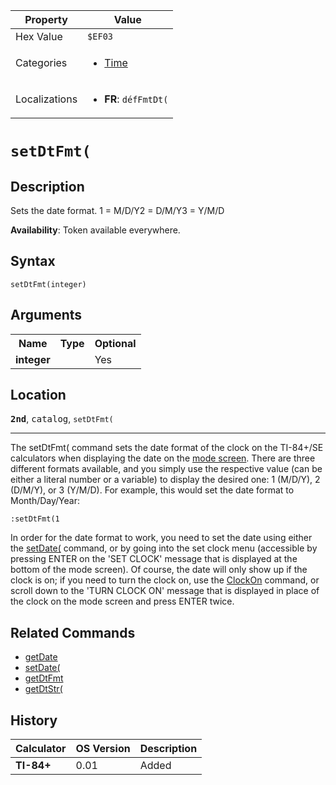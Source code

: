 | Property      | Value |
|---------------|-------|
| Hex Value     | `$EF03`|
| Categories    | <ul><li>[Time](<../categories/Time.md>)</li></ul> |
| Localizations | <ul><li><b>FR</b>: `défFmtDt(`</li></ul> |

# `setDtFmt(`

## Description
Sets the date format.
1 = M/D/Y2 = D/M/Y3 = Y/M/D


<b>Availability</b>: Token available everywhere.

## Syntax
`setDtFmt(integer)`

## Arguments
<table>
<tr><th>Name</th><th>Type</th><th>Optional</th></tr>

<tr><td><b>integer</b></td><td></td><td>Yes</td></tr>

</table>

## Location
<tt><kbd><b>2nd</b></kbd></tt>, <kbd>catalog</kbd>, `setDtFmt(`
<hr>

The setDtFmt( command sets the date format of the clock on the TI-84+/SE calculators when displaying the date on the [mode screen](/settings). There are three different formats available, and you simply use the respective value (can be either a literal number or a variable) to display the desired one: 1 (M/D/Y), 2 (D/M/Y), or 3 (Y/M/D). For example, this would set the date format to Month/Day/Year:

```ti-basic
:setDtFmt(1
```

In order for the date format to work, you need to set the date using either the [setDate(](/setdate) command, or by going into the set clock menu (accessible by pressing ENTER on the 'SET CLOCK' message that is displayed at the bottom of the mode screen). Of course, the date will only show up if the clock is on; if you need to turn the clock on, use the [ClockOn](/clockon) command, or scroll down to the 'TURN CLOCK ON' message that is displayed in place of the clock on the mode screen and press ENTER twice.

## Related Commands

*   [getDate](/getdate)
*   [setDate(](/setdate)
*   [getDtFmt](/getdtfmt)
*   [getDtStr(](/getdtstr)

## History
| Calculator | OS Version | Description |
|------------|------------|-------------|
| <b>TI-84+</b> | 0.01 | Added |


